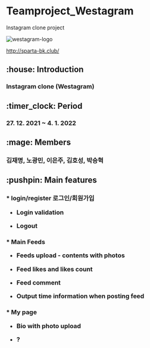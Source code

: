 # Teamproject_Westagram
Instagram clone project

![westagram-logo](https://user-images.githubusercontent.com/75291546/148011020-89d0bf96-66ff-4ee6-a211-42886cdd7fd3.jpg)


http://sparta-bk.club/


<h2> :house: Introduction


<h3>Instagram clone (Westagram)



<h2> :timer_clock: Period


<h3>27. 12. 2021 ~ 4. 1. 2022 


<h2>:mage: Members


<h3>김재명, 노광민, 이은주, 김호성, 박승혁


<h2> :pushpin: Main features


<h3>* login/register 로그인/회원가입 
  
  * Login validation
  
  * Logout


<h3>* Main Feeds
  
  * Feeds upload - contents with photos
 
  * Feed likes and likes count 
  
  * Feed comment
  
  * Output time information when posting feed


<h3>* My page
  
  * Bio with photo upload 
  
  * ?
